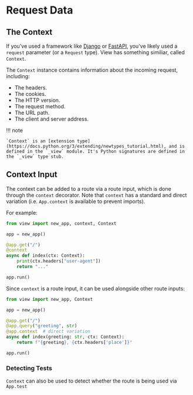 # Request Data

## The Context

If you've used a framework like [Django](https://djangoproject.com) or [FastAPI](https://fastapi.tiangolo.com), you've likely used a `request` parameter (or a `Request` type). View has something similiar, called `Context`.

The `Context` instance contains information about the incoming request, including:

- The headers.
- The cookies.
- The HTTP version.
- The request method.
- The URL path.
- The client and server address.

!!! note

    `Context` is an [extension type](https://docs.python.org/3/extending/newtypes_tutorial.html), and is defined in the `_view` module. It's Python signatures are defined in the `_view` type stub.


## Context Input

The context can be added to a route via a route input, which is done through the `context` decorator. Note that `context` has a standard and direct variation (i.e. `App.context` is available to prevent imports).

For example:

```py
from view import new_app, context, Context

app = new_app()

@app.get("/")
@context
async def index(ctx: Context):
    print(ctx.headers["user-agent"])
    return "..."

app.run()
```

Since `context` is a route input, it can be used alongside other route inputs:

```py
from view import new_app, Context

app = new_app()

@app.get("/")
@app.query("greeting", str)
@app.context  # direct variation
async def index(greeting: str, ctx: Context):
    return f"{greeting}, {ctx.headers['place']}"

app.run()
```

### Detecting Tests

`Context` can also be used to detect whether the route is being used via `App.test`
